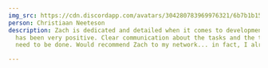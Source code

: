 ```yaml
---
img_src: https://cdn.discordapp.com/avatars/304280783969976321/6b7b1b1582f27848dd7f40831c03bfd8.png?size=128
person: Christiaan Neeteson
description: Zach is dedicated and detailed when it comes to development. My experience
  has been very positive. Clear communication about the tasks and the things that
  need to be done. Would recommend Zach to my network... in fact, I already did!

---
```

